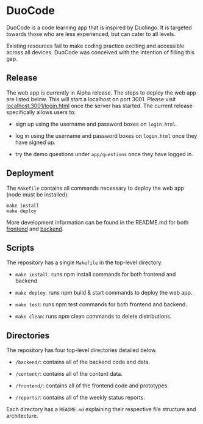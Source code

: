 # DuoCode

DuoCode is a code learning app that is inspired by Duolingo. It is targeted towards those who are less experienced, but can cater to all levels. 

Existing resources fail to make coding practice exciting and accessible across all devices. DuoCode was conceived with the intention of filling this gap. 

## Release

The web app is currently in Alpha release. The steps to deploy the web app are listed below. This will start a localhost on port 3001. Please visit [localhost:3001/login.html](http://localhost:3001/login.html) once the server has started. The current release specifically allows users to:

- sign up using the username and password boxes on `login.html`.

- log in using the username and password boxes on `login.html` once they have signed up.

- try the demo questions under `app/questions` once they have logged in.

## Deployment

The ```Makefile``` contains all commands necessary to deploy the web app (node must be installed):

```shell
make install
make deploy
```

More development information can be found in the README.md for both [frontend](frontend/README.md) and [backend](backend/README.md).

## Scripts

The repository has a single ```Makefile``` in the top-level directory.

- ```make install```: runs npm install commands for both frontend and backend.

- ```make deploy```: runs npm build & start commands to deploy the web app.

- ```make test```: runs npm test commands for both frontend and backend.

- ```make clean```: runs npm clean commands to delete distributions.

## Directories

The repository has four top-level directories detailed below.

- ```/backend/```: contains all of the backend code and data. 

- ```/content/```: contains all of the content data.

- ```/frontend/```: contains all of the frontend code and prototypes.

- ```/reports/```: contains all of the weekly status reports.

Each directory has a ```README.md``` explaining their respective file structure and architecture.
